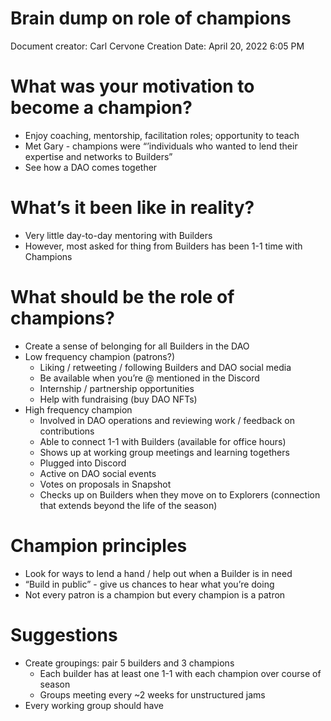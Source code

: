 # Brain dump on role of champions

Document creator: Carl Cervone
Creation Date: April 20, 2022 6:05 PM

# What was your motivation to become a champion?

- Enjoy coaching, mentorship, facilitation roles; opportunity to teach
- Met Gary - champions were “’individuals who wanted to lend their expertise and networks to Builders”
- See how a DAO comes together

# What’s it been like in reality?

- Very little day-to-day mentoring with Builders
- However, most asked for thing from Builders has been 1-1 time with Champions

# What should be the role of champions?

- Create a sense of belonging for all Builders in the DAO
- Low frequency champion (patrons?)
    - Liking / retweeting / following Builders and DAO social media
    - Be available when you’re @ mentioned in the Discord
    - Internship / partnership opportunities
    - Help with fundraising (buy DAO NFTs)
- High frequency champion
    - Involved in DAO operations and reviewing work / feedback on contributions
    - Able to connect 1-1 with Builders (available for office hours)
    - Shows up at working group meetings and learning togethers
    - Plugged into Discord
    - Active on DAO social events
    - Votes on proposals in Snapshot
    - Checks up on Builders when they move on to Explorers (connection that extends beyond the life of the season)

# Champion principles

- Look for ways to lend a hand / help out when a Builder is in need
- “Build in public” - give us chances to hear what you’re doing
- Not every patron is a champion but every champion is a patron

# Suggestions

- Create groupings: pair 5 builders and 3 champions
    - Each builder has at least one 1-1 with each champion over course of season
    - Groups meeting every ~2 weeks for unstructured jams
- Every working group should have